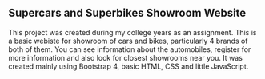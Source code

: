 ## Supercars and Superbikes Showroom Website
This project was created during my college years as an assignment. This is a basic webiste for showroom of cars and bikes, particularly 4 brands of both of them.
You can see information about the automobiles, register for more information and also look for closest showrooms near you.
It was created mainly using Bootstrap 4, basic HTML, CSS and little JavaScript.
